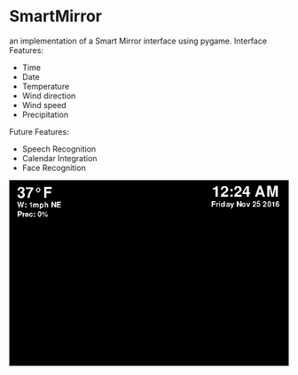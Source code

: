 # SmartMirror
an implementation of a Smart Mirror interface using pygame.
Interface Features:
  - Time
  - Date
  - Temperature
  - Wind direction
  - Wind speed
  - Precipitation
  
Future Features:
  - Speech Recognition
  - Calendar Integration
  - Face Recognition

![Mirror Preview](smartmirror-interface.PNG)
